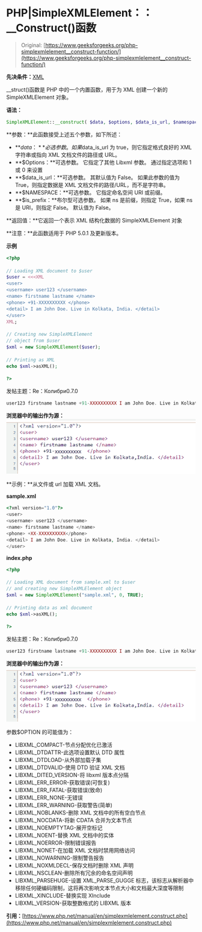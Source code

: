 # PHP|SimpleXMLElement：：__Construct()函数

> Original: [https://www.geeksforgeeks.org/php-simplexmlelement__construct-function/](https://www.geeksforgeeks.org/php-simplexmlelement__construct-function/)

**先决条件：**[XML](https://www.geeksforgeeks.org/xml-basics/)

__struct()函数是 PHP 中的一个内置函数，用于为 XML 创建一个新的 SimpleXMLElement 对象。

**语法：**

```php
SimpleXMLElement::__construct( $data, $options, $data_is_url, $namespace, $is_prefix )
```

**参数：**此函数接受上述五个参数，如下所述：

*   **$data：**必选参数。 如果$data_is_url 为 true，则它指定格式良好的 XML 字符串或指向 XML 文档文件的路径或 URL。
*   **$Options：**可选参数。 它指定了其他 Libxml 参数。 通过指定选项和 1 或 0 来设置
*   **$data_is_url：**可选参数。 其默认值为 False。 如果此参数的值为 True，则指定数据是 XML 文档文件的路径/URL，而不是字符串。
*   **$NAMESPACE：**可选参数。 它指定命名空间 URI 或前缀。
*   **$is_prefix：**布尔型可选参数。 如果 ns 是前缀，则指定 True，如果 ns 是 URI，则指定 False。 默认值为 False。

**返回值：**它返回一个表示 XML 结构化数据的 SimpleXMLElement 对象

**注意：**此函数适用于 PHP 5.0.1 及更新版本。

**示例**

```php
<?php

// Loading XML document to $user
$user = <<<XML
<user>
<username> user123 </username>
<name> firstname lastname </name>
<phone> +91-XXXXXXXXXX </phone>
<detail> I am John Doe. Live in Kolkata, India. </detail>
</user>
XML;

// Creating new SimpleXMLElement
// object from $user
$xml = new SimpleXMLElement($user);

// Printing as XML
echo $xml->asXML();

?>
```

发帖主题：Re：Колибри0.7.0

```php
user123 firstname lastname +91-XXXXXXXXXX I am John Doe. Live in Kolkata, India.
```

**浏览器中的输出作为源：**
![](img/d103020229a455e5cd7ca00df7189174.png)

**示例：**从文件或 url 加载 XML 文档。

**sample.xml**

```php
<?xml version="1.0"?>
<user>
<username> user123 </username>
<name> firstname lastname </name>
<phone> +XX-XXXXXXXXXX</phone>
<detail> I am John Doe. Live in Kolkata, India. </detail>
</user>
```

**index.php**

```php
<?php

// Loading XML document from sample.xml to $user
// and creating new SimpleXMLElement object
$xml = new SimpleXMLElement("sample.xml", 0, TRUE);

// Printing data as xml document
echo $xml->asXML();

?>
```

发帖主题：Re：Колибри0.7.0

```php
user123 firstname lastname +91-XXXXXXXXXX I am John Doe. Live in Kolkata, India.
```

**浏览器中的输出作为源：**
![](img/d103020229a455e5cd7ca00df7189174.png)

参数$OPTION 的可能值为：

*   LIBXML_COMPACT-节点分配优化已激活
*   LIBXML_DTDATTR-此选项设置默认 DTD 属性
*   LIBXML_DTDLOAD-从外部加载子集
*   LIBXML_DTDVALID-使用 DTD 验证 XML 文档
*   LIBXML_DITED_VERSION-将 libxml 版本点分隔
*   LIBXML_ERR_ERROR-获取错误(可恢复)
*   LIBXML_ERR_FATAL-获取错误(致命)
*   LIBXML_ERR_NONE-无错误
*   LIBXML_ERR_WARNING-获取警告(简单)
*   LIBXML_NOBLANKS-删除 XML 文档中的所有空白节点
*   LIBXML_NOCDATA-将新 CDATA 合并为文本节点
*   LIBXML_NOEMPTYTAG-展开空标记
*   LIBXML_NOENT-替换 XML 文档中的实体
*   LIBXML_NOERROR-限制错误报告
*   LIBXML_NONET-在加载 XML 文档时禁用网络访问
*   LIBXML_NOWARNING-限制警告报告
*   LIBXML_NOXMLDECL-保存文档时删除 XML 声明
*   LIBXML_NSCLEAN-删除所有冗余的命名空间声明
*   LIBXML_PARSEHUGE-设置 XML_PARSE_GUGGE 标志，该标志从解析器中移除任何硬编码限制，这将再次影响文本节点大小和文档最大深度等限制
*   LIBXML_XINCLUDE-替换实现 XInclude
*   LIBXML_VERSION-获取整数格式的 LIBXML 版本

**引用：**[https://www.php.net/manual/en/simplexmlelement.construct.php](https://www.php.net/manual/en/simplexmlelement.construct.php)